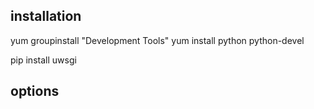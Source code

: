 ## installation

yum groupinstall "Development Tools"
yum install python python-devel

pip install uwsgi


## options

